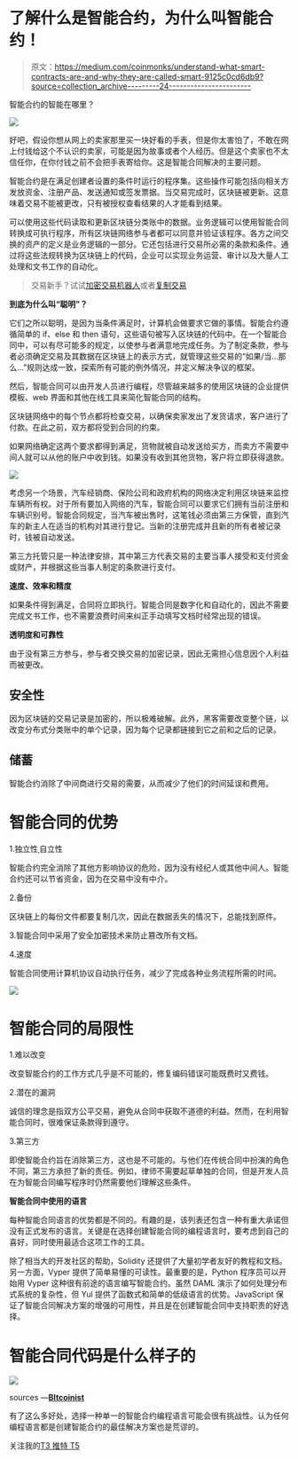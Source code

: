 # 了解什么是智能合约，为什么叫智能合约！

> 原文：<https://medium.com/coinmonks/understand-what-smart-contracts-are-and-why-they-are-called-smart-9125c0cd6db9?source=collection_archive---------24----------------------->

智能合约的智能在哪里？

![](img/5554919d17a76917ab421e4ed6334edb.png)

好吧，假设你想从网上的卖家那里买一块好看的手表，但是你太害怕了，不敢在网上付钱给这个不认识的卖家，可能是因为故事或者个人经历。但是这个卖家也不太信任你，在你付钱之前不会把手表寄给你。这是智能合同解决的主要问题。

智能合约是在满足创建者设置的条件时运行的程序集。这些操作可能包括向相关方发放资金、注册产品、发送通知或签发票据。当交易完成时，区块链被更新。这意味着交易不能被更改，只有被授权查看结果的人才能看到结果。

可以使用这些代码读取和更新区块链分类账中的数据。业务逻辑可以使用智能合同转换成可执行程序，所有区块链网络参与者都可以同意并验证该程序。各方之间交换的资产的定义是业务逻辑的一部分。它还包括进行交易所必需的条款和条件。通过将这些法规转换为区块链上的代码，企业可以实现业务运营、审计以及大量人工处理和文书工作的自动化。

> 交易新手？试试[加密交易机器人](/coinmonks/crypto-trading-bot-c2ffce8acb2a)或者[复制交易](/coinmonks/top-10-crypto-copy-trading-platforms-for-beginners-d0c37c7d698c)

**到底为什么叫“聪明”？**

它们之所以聪明，是因为当条件满足时，计算机会做要求它做的事情。智能合约遵循简单的 if、else 和 then 语句，这些语句被写入区块链的代码中。在一个智能合同中，可以有尽可能多的规定，以使参与者满意地完成任务。为了制定条款，参与者必须确定交易及其数据在区块链上的表示方式，就管理这些交易的“如果/当…那么…”规则达成一致，探索所有可能的例外情况，并定义解决争议的框架。

然后，智能合同可以由开发人员进行编程，尽管越来越多的使用区块链的企业提供模板、web 界面和其他在线工具来简化智能合同的结构。

区块链网络中的每个节点都将检查交易，以确保卖家发出了发货请求，客户进行了付款。在此之前，双方都将受到合同的约束。

如果网络确定这两个要求都得到满足，货物就被自动发送给买方，而卖方不需要中间人就可以从他的账户中收到钱。如果没有收到其他货物，客户将立即获得退款。

![](img/3e4a3fa132b2f74330df75282fbc71b3.png)

考虑另一个场景，汽车经销商、保险公司和政府机构的网络决定利用区块链来监控车辆所有权。对于所有要加入网络的汽车，智能合同可以要求它们拥有当前注册和车辆识别号。智能合同规定，当汽车被出售时，这笔钱必须由第三方保管，直到汽车的新主人在适当的机构对其进行登记。当新的注册完成并且新的所有者被记录时，钱被自动发送。

第三方托管只是一种法律安排，其中第三方代表交易的主要当事人接受和支付资金或财产，并根据这些当事人制定的条款进行支付。

**速度、效率和精度**

如果条件得到满足，合同将立即执行。智能合同是数字化和自动化的，因此不需要完成文书工作，也不需要浪费时间来纠正手动填写文档时经常出现的错误。

**透明度和可靠性**

由于没有第三方参与，参与者交换交易的加密记录，因此无需担心信息因个人利益而被更改。

## 安全性

因为区块链的交易记录是加密的，所以极难破解。此外，黑客需要改变整个链，以改变分布式分类账中的单个记录，因为每个记录都链接到它之前和之后的记录。

## 储蓄

智能合约消除了中间商进行交易的需要，从而减少了他们的时间延误和费用。

# 智能合同的优势

1.独立性ˌ自立性

智能合约完全消除了其他方影响协议的危险，因为没有经纪人或其他中间人。智能合约还可以节省资金，因为在交易中没有中介。

2.备份

区块链上的每份文件都要复制几次，因此在数据丢失的情况下，总能找到原件。

3.智能合同中采用了安全加密技术来防止篡改所有文档。

4.速度

智能合同使用计算机协议自动执行任务，减少了完成各种业务流程所需的时间。

![](img/f0c1345da7568c55898fcffec617c965.png)

# 智能合同的局限性

1.难以改变

改变智能合约的工作方式几乎是不可能的，修复编码错误可能既费时又费钱。

2.潜在的漏洞

诚信的理念是指双方公平交易，避免从合同中获取不道德的利益。然而，在利用智能合同时，很难保证条款得到遵守。

3.第三方

即使智能合约旨在消除第三方，这也是不可能的。与他们在传统合同中扮演的角色不同，第三方承担了新的责任。例如，律师不需要起草单独的合同，但是开发人员在为智能合同编写程序时仍然需要他们理解这些条件。

**智能合同中使用的语言**

每种智能合同语言的优势都是不同的。有趣的是，该列表还包含一种有重大承诺但没有正式发布的语言。关键是在选择创建智能合同的编程语言时，要考虑到自己的喜好，同时使用最适合这项工作的工具。

除了相当大的开发社区的帮助，Solidity 还提供了大量初学者友好的教程和文档。另一方面，Vyper 提供了简单易懂的可读性。最重要的是，Python 程序员可以开始用 Vyper 这种很有前途的语言编写智能合约。虽然 DAML 演示了如何处理分布式系统的复杂性，但 Yul 提供了函数式和简单的低级语言的优势。JavaScript 保证了智能合同解决方案的增强的可用性，并且是在创建智能合同中支持职责的好选择。

# 智能合同代码是什么样子的

![](img/277231d3d6e98a71b4add1dcb2b45eab.png)

sources —[**BItcoinist**](https://bitcoinist.com/confideal-brings-smart-contracts-mainstream-business-world/)

有了这么多好处，选择一种单一的智能合约编程语言可能会很有挑战性。认为任何编程语言都是创建智能合约的最佳解决方案也是荒谬的。

关注我的[T3 推特 T5](https://twitter.com/Soy_Enigma)